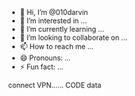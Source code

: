 - 👋 Hi, I’m @010darvin
- 👀 I’m interested in ...
- 🌱 I’m currently learning ...
- 💞️ I’m looking to collaborate on ...
- 📫 How to reach me ...
- 😄 Pronouns: ...
- ⚡ Fun fact: ...

<!---
010darvin/010darvin is a ✨ special ✨ repository because its `README.md` (this file) appears on your GitHub profile.
You can click the Preview link to take a look at your changes.
--->
connect VPN...... 
CODE data 
